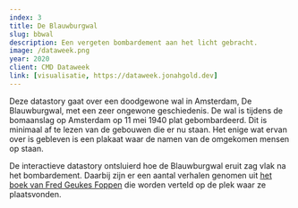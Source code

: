 ```yaml
---
index: 3
title: De Blauwburgwal
slug: bbwal
description: Een vergeten bombardement aan het licht gebracht.
image: /dataweek.png
year: 2020
client: CMD Dataweek
link: [visualisatie, https://dataweek.jonahgold.dev]
---
```


Deze datastory gaat over een doodgewone wal in Amsterdam, De Blauwburgwal, met een zeer ongewone geschiedenis. De wal is tijdens de bomaanslag op Amsterdam op 11 mei 1940 plat gebombardeerd. Dit is minimaal af te lezen van de gebouwen die er nu staan. Het enige wat ervan over is gebleven is een plakaat waar de namen van de omgekomen mensen op staan.

<!-- TODO: Add screenshot -->

De interactieve datastory ontsluierd hoe de Blauwburgwal eruit zag vlak na het bombardement. Daarbij zijn er een aantal verhalen genomen uit [het boek van Fred Geukes Foppen][boek] die worden verteld op de plek waar ze plaatsvonden.

[boek]: https://www.stadsboekwinkel.nl/product/in-memoriam-de-blauwburgwal/
